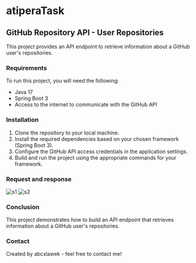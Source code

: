# atiperaTask
## GitHub Repository API - User Repositories

This project provides an API endpoint to retrieve information about a GitHub user's repositories.

### Requirements

To run this project, you will need the following:

- Java 17
- Spring Boot 3
- Access to the internet to communicate with the GitHub API

### Installation

1. Clone the repository to your local machine.
2. Install the required dependencies based on your chosen framework (Spring Boot 3).
3. Configure the GitHub API access credentials in the application settings.
4. Build and run the project using the appropriate commands for your framework.

### Request and response
![s1](https://github.com/abcslawek/atiperaTask/assets/56951671/8559f934-62bf-4b36-9d6c-53f8016d2667)
![s2](https://github.com/abcslawek/atiperaTask/assets/56951671/9fc9c547-385e-4750-a30d-505545a7c238)


### Conclusion
This project demonstrates how to build an API endpoint that retrieves information about a GitHub user's repositories. 

### Contact
Created by abcslawek - feel free to contact me!
